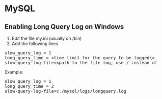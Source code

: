# MySQL

## Enabling Long Query Log on Windows
1. Edit the file my.ini (usually on <mysql instalation folder>/bin)
2. Add the following lines  

<pre>
slow_query_log = 1
long_query_time = &lt;time limit for the query to be logged\&gt;
slow-query-log-file=&lt;path to the file log, use / instead of \&gt;
</pre>

Example:

<pre>
slow_query_log = 1
long_query_time = 2
slow-query-log-file=c:/mysql/logs/longquery.log
</pre>
